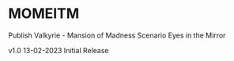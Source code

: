 # MOMEITM
 Publish Valkyrie - Mansion of Madness Scenario Eyes in the Mirror

v1.0 13-02-2023 Initial Release